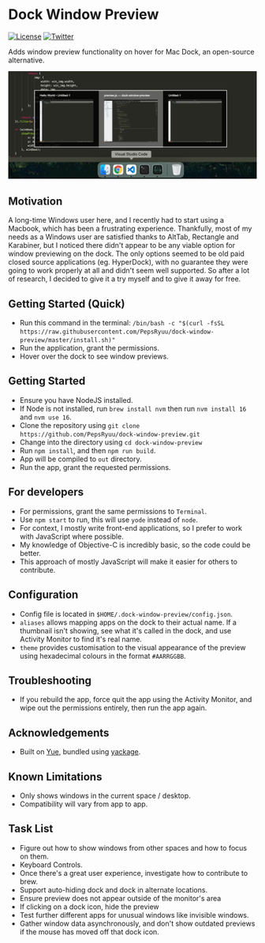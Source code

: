 # Dock Window Preview

[![License](https://badgen.net/github/license/pepsryuu/dock-window-preview)](./LICENSE)
[![Twitter](https://img.shields.io/twitter/follow/PepsRyuu?style=social)](https://twitter.com/PepsRyuu)

Adds window preview functionality on hover for Mac Dock, an open-source alternative.

![Image](./docs/image.png)

## Motivation

A long-time Windows user here, and I recently had to start using a Macbook, which has been a frustrating experience.
Thankfully, most of my needs as a Windows user are satisfied thanks to AltTab, Rectangle and Karabiner, but I noticed there didn't appear to be any viable option for window previewing on the dock.
The only options seemed to be old paid closed source applications (eg. HyperDock), with no guarantee they were going to work properly at all and didn't seem well supported.
So after a lot of research, I decided to give it a try myself and to give it away for free.

## Getting Started (Quick) 

* Run this command in the terminal: ```/bin/bash -c "$(curl -fsSL https://raw.githubusercontent.com/PepsRyuu/dock-window-preview/master/install.sh)"```
* Run the application, grant the permissions.
* Hover over the dock to see window previews.

## Getting Started

* Ensure you have NodeJS installed. 
* If Node is not installed, run ```brew install nvm``` then run ```nvm install 16``` and ```nvm use 16```.
* Clone the repository using ```git clone https://github.com/PepsRyuu/dock-window-preview.git```
* Change into the directory using ```cd dock-window-preview```
* Run ```npm install```, and then ```npm run build```.
* App will be compiled to ```out``` directory.
* Run the app, grant the requested permissions.

## For developers

* For permissions, grant the same permissions to ```Terminal```.
* Use ```npm start``` to run, this will use ```yode``` instead of ```node```.
* For context, I mostly write front-end applications, so I prefer to work with JavaScript where possible.
* My knowledge of Objective-C is incredibly basic, so the code could be better.
* This approach of mostly JavaScript will make it easier for others to contribute.

## Configuration

* Config file is located in ```$HOME/.dock-window-preview/config.json```.
* ```aliases``` allows mapping apps on the dock to their actual name. If a thumbnail isn't showing, see what it's called in the dock, and use Activity Monitor to find it's real name.
* ```theme``` provides customisation to the visual appearance of the preview using hexadecimal colours in the format ```#AARRGGBB```.

## Troubleshooting

* If you rebuild the app, force quit the app using the Activity Monitor, and wipe out the permissions entirely, then run the app again.

## Acknowledgements

* Built on [Yue](https://github.com/yue/yue), bundled using [yackage](https://github.com/yue/yackage).

## Known Limitations

* Only shows windows in the current space / desktop. 
* Compatibility will vary from app to app.

## Task List

* Figure out how to show windows from other spaces and how to focus on them.
* Keyboard Controls.
* Once there's a great user experience, investigate how to contribute to brew.
* Support auto-hiding dock and dock in alternate locations.
* Ensure preview does not appear outside of the monitor's area
* If clicking on a dock icon, hide the preview
* Test further different apps for unusual windows like invisible windows.
* Gather window data asynchronously, and don't show outdated previews if the mouse has moved off that dock icon.
